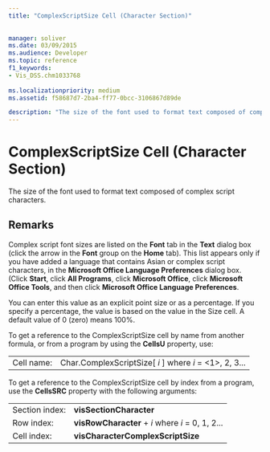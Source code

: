 ```yaml
---
title: "ComplexScriptSize Cell (Character Section)"
 
 
manager: soliver
ms.date: 03/09/2015
ms.audience: Developer
ms.topic: reference
f1_keywords:
- Vis_DSS.chm1033768
 
ms.localizationpriority: medium
ms.assetid: f58687d7-2ba4-ff77-0bcc-3106867d89de

description: "The size of the font used to format text composed of complex script characters."
---
```


# ComplexScriptSize Cell (Character Section)

The size of the font used to format text composed of complex script characters. 
  
## Remarks

Complex script font sizes are listed on the **Font** tab in the **Text** dialog box (click the arrow in the **Font** group on the **Home** tab). This list appears only if you have added a language that contains Asian or complex script characters, in the **Microsoft Office Language Preferences** dialog box. (Click **Start**, click **All Programs**, click **Microsoft Office**, click **Microsoft Office Tools**, and then click **Microsoft Office Language Preferences**.
  
You can enter this value as an explicit point size or as a percentage. If you specify a percentage, the value is based on the value in the Size cell. A default value of 0 (zero) means 100%. 
  
To get a reference to the ComplexScriptSize cell by name from another formula, or from a program by using the **CellsU** property, use: 
  
|||
|:-----|:-----|
|Cell name:  <br/> |Char.ComplexScriptSize[ *i*  ]           where  *i*  = <1>, 2, 3...  <br/> |
   
To get a reference to the ComplexScriptSize cell by index from a program, use the **CellsSRC** property with the following arguments: 
  
|||
|:-----|:-----|
|Section index:  <br/> |**visSectionCharacter** <br/> |
|Row index:  <br/> |**visRowCharacter** +  *i*           where  *i*  = 0, 1, 2...  <br/> |
|Cell index:  <br/> |**visCharacterComplexScriptSize** <br/> |
   


